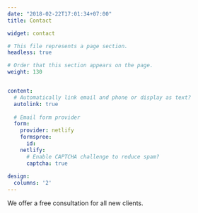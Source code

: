 ```yaml
---
date: "2018-02-22T17:01:34+07:00"
title: Contact

widget: contact

# This file represents a page section.
headless: true

# Order that this section appears on the page.
weight: 130


content:
  # Automatically link email and phone or display as text?
  autolink: true
  
  # Email form provider
  form:
    provider: netlify
    formspree:
      id: 
    netlify:
      # Enable CAPTCHA challenge to reduce spam?
      captcha: true
  
design:
  columns: '2'
---
```

  
We offer a free consultation for all new clients.